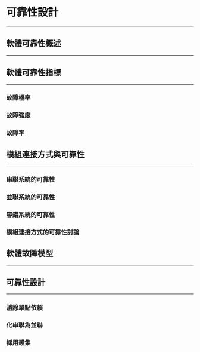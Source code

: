 # 可靠性設計
---

## 軟體可靠性概述
---

## 軟體可靠性指標
----
### 故障機率
### 故障強度
### 故障率

## 模組連接方式與可靠性
---
### 串聯系統的可靠性
### 並聯系統的可靠性
### 容錯系統的可靠性
### 模組連接方式的可靠性討論

## 軟體故障模型
---

## 可靠性設計
---
### 消除單點依賴
### 化串聯為並聯
### 採用叢集

